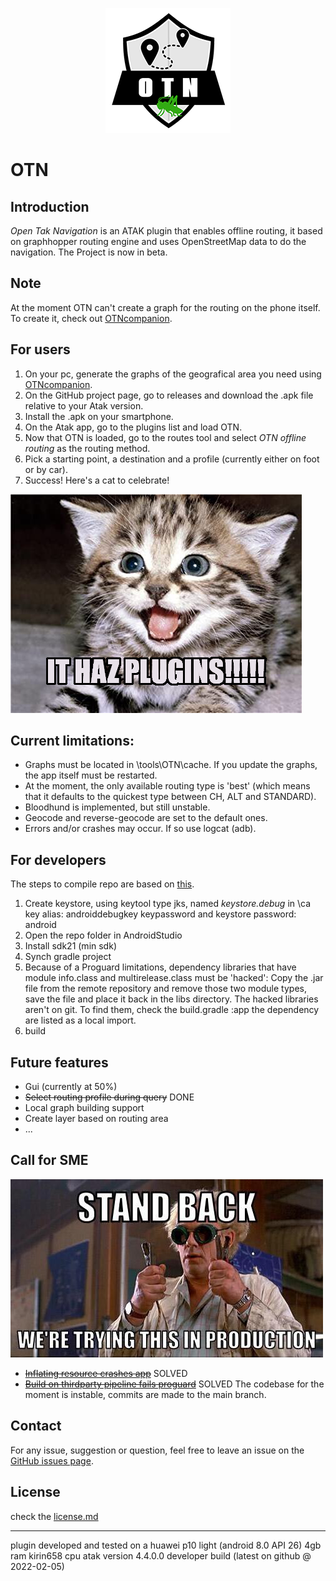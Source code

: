 <p align="center">
  <img src= https://github.com/L-Belluomini/OTN/blob/main/img/OTN1-0_crop_resize.png>
   
<p/>


# OTN

## Introduction
*Open Tak Navigation* is an ATAK plugin that enables offline routing, it based on graphhopper routing engine and uses OpenStreetMap data to do the navigation.
The Project is now in beta.

## Note
At the moment OTN can't create a graph for the routing on the phone itself. To create it, check out [OTNcompanion](https://github.com/L-Belluomini/OTN-companion).

## For users

1. On your pc, generate the graphs of the geografical area you need using [OTNcompanion](https://github.com/L-Belluomini/OTN-companion).
2. On the GitHub project page, go to releases and download the .apk file relative to your Atak version.
3. Install the .apk on your smartphone.
4. On the Atak app, go to the plugins list and load OTN.
5. Now that OTN is loaded, go to the routes tool and select *OTN offline routing* as the routing method.
6. Pick a starting point, a destination and a profile (currently either on foot or by car).
7. Success! Here's a cat to celebrate!

![image](https://github.com/L-Belluomini/OTN/blob/main/img/51ZjBEW%2BqNL._AC_SX466_.jpg)

## Current limitations:

* Graphs must be located in \tools\OTN\cache. If you update the graphs, the app itself must be restarted.
* At the moment, the only available routing type is 'best' (which means that it defaults to the quickest type between CH, ALT and STANDARD).
* Bloodhund is implemented, but still unstable.
* Geocode and reverse-geocode are set to the default ones.
* Errors and/or crashes may occur. If so use logcat (adb).

## For developers
The steps to compile repo are based on [this](https://www.ballantyne.online/developing-atak-plugin-101/).
1. Create keystore, using keytool type jks, named *keystore.debug* in \ca
    key alias: androiddebugkey
    keypassword and keystore password: android
2. Open the repo folder in AndroidStudio
3. Install sdk21 (min sdk)
4. Synch gradle project
5. Because of a Proguard limitations, dependency libraries that have module info.class and multirelease.class must be 'hacked':
    Copy the .jar file from the remote repository and remove those two module types, save the file and place it back in the libs directory.
    The hacked libraries aren't on git. To find them, check the build.gradle :app the dependency are listed as a local import.
6. build

## Future features
* Gui (currently at 50%)
* ~~Select routing profile during query~~ DONE
* Local graph building support
* Create layer based on routing area
* ...

## Call for SME
![image](https://github.com/L-Belluomini/OTN/blob/main/img/51oEcOu.jpg)

* ~~[Inflating resource crashes app](https://github.com/L-Belluomini/OTN/issues/1)~~ SOLVED
* ~~[Build on thirdparty pipeline fails proguard](https://github.com/L-Belluomini/OTN/issues/2)~~ SOLVED
The codebase for the moment is instable, commits are made to the main branch.


## Contact
For any issue, suggestion or question, feel free to leave an issue on the [GitHub issues page](https://github.com/L-Belluomini/OTN/issues).

## License
check the [license.md](https://github.com/L-Belluomini/OTN/blob/main/LICENSE)

---

plugin developed and tested on a huawei p10 light (android 8.0 API 26) 4gb ram kirin658 cpu atak version 4.4.0.0 developer build (latest on github @ 2022-02-05)
